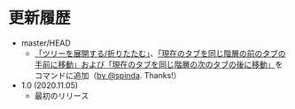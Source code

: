 # 更新履歴

 - master/HEAD
   * [「ツリーを展開する/折りたたむ」](https://github.com/piroor/tst-more-tree-commands/pull/6)、[「現在のタブを同じ階層の前のタブの手前に移動」および「現在のタブを同じ階層の次のタブの後に移動」](https://github.com/piroor/tst-more-tree-commands/pull/5)をコマンドに追加（[by @spinda](https://github.com/spinda). Thanks!）
 - 1.0 (2020.11.05)
   * 最初のリリース
